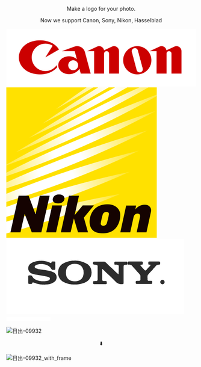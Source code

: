 <p align=center>
  Make a logo for your photo.
</p>
<p align=center>
  Now we support Canon, Sony, Nikon, Hasselblad
<div style={{ display: 'flex', justifyContent: 'center',  gap:'0.25rem'}}>
    <img src="./logo/Canon.png" />
    <img src="./logo/Nikon.png" />
    <img src="./logo/SONY.png" />
    <img src="./logo/Hasselblad.png" />
  </div>
</p>

![日出-09932](https://github.com/Sherlockouo/xtify-photo-logo/assets/34598208/0ea6b32e-888b-4bbf-9971-dd603ff0257b)

<p align=center>
  ⬇️
</p>

![日出-09932_with_frame](https://github.com/Sherlockouo/xtify-photo-logo/assets/34598208/31e42256-2521-4569-a8ec-f61a28a13de3)

